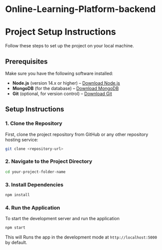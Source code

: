# Online-Learning-Platform-backend

# Project Setup Instructions

Follow these steps to set up the project on your local machine.

## Prerequisites

Make sure you have the following software installed:

- **Node.js** (version 14.x or higher) – [Download Node.js](https://nodejs.org/)
- **MongoDB** (for the database) – [Download MongoDB](https://www.mongodb.com/try/download/community)
- **Git** (optional, for version control) – [Download Git](https://git-scm.com/downloads)

## Setup Instructions

### 1. Clone the Repository

First, clone the project repository from GitHub or any other repository hosting service:

```bash
git clone <repository-url> 
```

### 2. Navigate to the Project Directory

```bash
cd your-project-folder-name
```
### 3. Install Dependencies

```bash
npm install
```

### 4. Run the Application
To start the development server and run the application

```bash
npm start
```

This will Runs the app in the development mode at `http://localhost:5000` by default.
